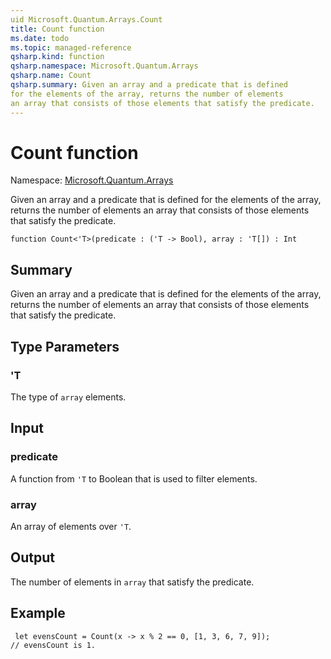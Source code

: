 ```yaml
---
uid Microsoft.Quantum.Arrays.Count
title: Count function
ms.date: todo
ms.topic: managed-reference
qsharp.kind: function
qsharp.namespace: Microsoft.Quantum.Arrays
qsharp.name: Count
qsharp.summary: Given an array and a predicate that is defined
for the elements of the array, returns the number of elements
an array that consists of those elements that satisfy the predicate.
---
```


# Count function

Namespace: [Microsoft.Quantum.Arrays](xref:Microsoft.Quantum.Arrays)

Given an array and a predicate that is defined
for the elements of the array, returns the number of elements
an array that consists of those elements that satisfy the predicate.
```qsharp
function Count<'T>(predicate : ('T -> Bool), array : 'T[]) : Int
```

## Summary
Given an array and a predicate that is defined
for the elements of the array, returns the number of elements
an array that consists of those elements that satisfy the predicate.

## Type Parameters
### 'T
The type of `array` elements.

## Input
### predicate
A function from `'T` to Boolean that is used to filter elements.
### array
An array of elements over `'T`.

## Output
The number of elements in `array` that satisfy the predicate.

## Example
```qsharp
 let evensCount = Count(x -> x % 2 == 0, [1, 3, 6, 7, 9]);
// evensCount is 1.
```
